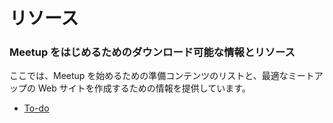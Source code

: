 <!--
# Resources
-->
# リソース

<!--
### Downloadable Information and resources to get you started
-->
### Meetup をはじめるためのダウンロード可能な情報とリソース

<!--
Here is a list of prepared content for meetup page content and information to help get you started with optimizing your Meetup Page.
-->
ここでは、Meetup を始めるための準備コンテンツのリストと、最適なミートアップの Web サイトを作成するための情報を提供しています。

*   [To-do](# "To-do")
